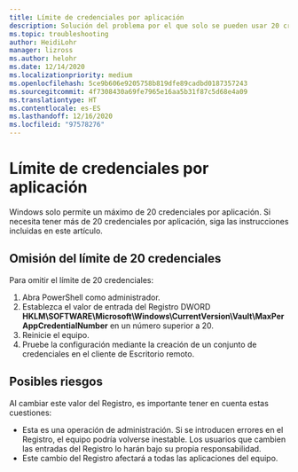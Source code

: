 ```yaml
---
title: Límite de credenciales por aplicación
description: Solución del problema por el que solo se pueden usar 20 credenciales por aplicación.
ms.topic: troubleshooting
author: HeidiLohr
manager: lizross
ms.author: helohr
ms.date: 12/14/2020
ms.localizationpriority: medium
ms.openlocfilehash: 5ce9b606e9205758b819dfe89cadbd0187357243
ms.sourcegitcommit: 4f7308430a69fe7965e16aa5b31f87c5d68e4a09
ms.translationtype: HT
ms.contentlocale: es-ES
ms.lasthandoff: 12/16/2020
ms.locfileid: "97578276"
---
```

# <a name="credential-limit-per-app"></a>Límite de credenciales por aplicación

Windows solo permite un máximo de 20 credenciales por aplicación. Si necesita tener más de 20 credenciales por aplicación, siga las instrucciones incluidas en este artículo.

## <a name="bypass-the-20-credential-limit"></a>Omisión del límite de 20 credenciales

Para omitir el límite de 20 credenciales:

1. Abra PowerShell como administrador.
2. Establezca el valor de entrada del Registro DWORD **HKLM\SOFTWARE\Microsoft\Windows\CurrentVersion\Vault\MaxPerAppCredentialNumber** en un número superior a 20.
3. Reinicie el equipo.
4. Pruebe la configuración mediante la creación de un conjunto de credenciales en el cliente de Escritorio remoto.

## <a name="potential-risks"></a>Posibles riesgos

Al cambiar este valor del Registro, es importante tener en cuenta estas cuestiones:

- Esta es una operación de administración. Si se introducen errores en el Registro, el equipo podría volverse inestable. Los usuarios que cambien las entradas del Registro lo harán bajo su propia responsabilidad.
- Este cambio del Registro afectará a todas las aplicaciones del equipo.
